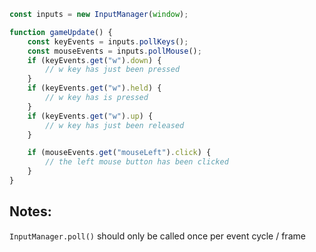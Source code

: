 ```ts
const inputs = new InputManager(window);

function gameUpdate() {
    const keyEvents = inputs.pollKeys();
    const mouseEvents = inputs.pollMouse();
    if (keyEvents.get("w").down) {
        // w key has just been pressed
    }
    if (keyEvents.get("w").held) {
        // w key has is pressed
    }
    if (keyEvents.get("w").up) {
        // w key has just been released
    }

    if (mouseEvents.get("mouseLeft").click) {
        // the left mouse button has been clicked
    }
}
```

## Notes:

`InputManager.poll()` should only be called once per event cycle / frame
